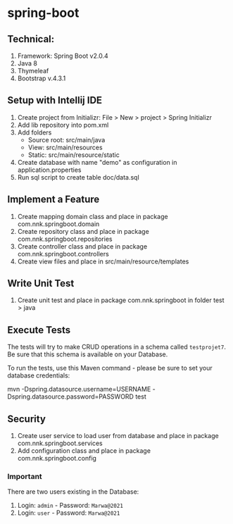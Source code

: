 # spring-boot
## Technical:

1. Framework: Spring Boot v2.0.4
2. Java 8
3. Thymeleaf
4. Bootstrap v.4.3.1


## Setup with Intellij IDE
1. Create project from Initializr: File > New > project > Spring Initializr
2. Add lib repository into pom.xml
3. Add folders
    - Source root: src/main/java
    - View: src/main/resources
    - Static: src/main/resource/static
4. Create database with name "demo" as configuration in application.properties
5. Run sql script to create table doc/data.sql

## Implement a Feature
1. Create mapping domain class and place in package com.nnk.springboot.domain
2. Create repository class and place in package com.nnk.springboot.repositories
3. Create controller class and place in package com.nnk.springboot.controllers
4. Create view files and place in src/main/resource/templates

## Write Unit Test
1. Create unit test and place in package com.nnk.springboot in folder test > java

## Execute Tests

The tests will try to make CRUD operations in a schema called `testprojet7`. Be sure that this schema is available on your Database.

To run the tests, use this Maven command - please be sure to set your database credentials:

mvn -Dspring.datasource.username=USERNAME -Dspring.datasource.password=PASSWORD test

## Security
1. Create user service to load user from  database and place in package com.nnk.springboot.services
2. Add configuration class and place in package com.nnk.springboot.config

### Important

There are two users existing in the Database:

1. Login: `admin` - Password: `Marwa@2021`
2. Login: `user` - Password: `Marwa@2021`